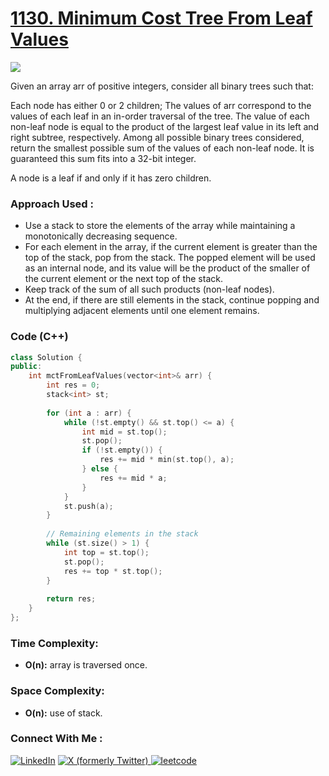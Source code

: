 # [1130. Minimum Cost Tree From Leaf Values](https://leetcode.com/problems/minimum-cost-tree-from-leaf-values/description/)

![](https://badgen.net/badge/Level/Medium/yellow)

Given an array arr of positive integers, consider all binary trees such that:

Each node has either 0 or 2 children;
The values of arr correspond to the values of each leaf in an in-order traversal of the tree.
The value of each non-leaf node is equal to the product of the largest leaf value in its left and right subtree, respectively.
Among all possible binary trees considered, return the smallest possible sum of the values of each non-leaf node. It is guaranteed this sum fits into a 32-bit integer.

A node is a leaf if and only if it has zero children.

### Approach Used :

-   Use a stack to store the elements of the array while maintaining a monotonically decreasing sequence.
-   For each element in the array, if the current element is greater than the top of the stack, pop from the stack. The popped element will be used as an internal node, and its value will be the product of the smaller of the current element or the next top of the stack.
-   Keep track of the sum of all such products (non-leaf nodes).
-   At the end, if there are still elements in the stack, continue popping and multiplying adjacent elements until one element remains.

### Code (C++)

```cpp
class Solution {
public:
    int mctFromLeafValues(vector<int>& arr) {
        int res = 0;
        stack<int> st;
        
        for (int a : arr) {
            while (!st.empty() && st.top() <= a) {
                int mid = st.top();
                st.pop();
                if (!st.empty()) {
                    res += mid * min(st.top(), a);
                } else {
                    res += mid * a;
                }
            }
            st.push(a);
        }
        
        // Remaining elements in the stack
        while (st.size() > 1) {
            int top = st.top();
            st.pop();
            res += top * st.top();
        }
        
        return res;
    }
};

```

### Time Complexity:
- **O(n):** array is traversed once.

### Space Complexity:
- **O(n):** use of stack.

### Connect With Me : 

<a href="https://www.linkedin.com/in/shivam-ray-b4306524a/" target="_blank"><img src="https://img.shields.io/badge/LinkedIn-0077B5?style=for-the-badge&logo=linkedin&logoColor=white" alt="LinkedIn"></a>
<a href="https://x.com/rai_shivam11/" target="_blank"><img src="https://img.shields.io/badge/Twitter-1DA1F2?style=for-the-badge&logo=twitter&logoColor=white" alt="X (formerly Twitter)">
</a>
<a href="https://leetcode.com/u/shrunited0702/" target="_blank"><img src="https://img.shields.io/badge/LeetCode-000000?style=for-the-badge&logo=LeetCode&logoColor=#d16c06" alt="leetcode">
</a>